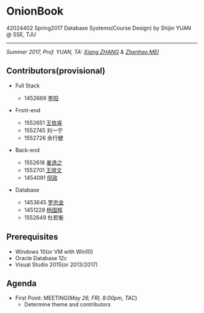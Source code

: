 # OnionBook

42024402 Spring2017 Database Systems(Course Design) by Shijin YUAN @ SSE, TJU

------

*Summer 2017, Prof. YUAN, TA: [Xiang ZHANG](mailto:546919127@qq.com) & [Zhenhao MEI](mailto:546919127@qq.com)*

## Contributors(provisional)

- Full Stack
  - 1452669 [李阳](https://github.com/zjzsliyang)


- Front-end
  - 1552651 [王依睿](https://github.com/Charon0622)
  - 1552745 刘一宁
  - 1552726 余行健
- Back-end
  - 1552618 [姜逸之](https://github.com/Ginufet)
  - 1552701 [王晓文](https://github.com/WANGXiaowen0904)
  - 1454091 [倪政](https://github.com/frank1129)
- Database
  - 1453645 [罗忠金](https://github.com/tjluozhongjin)
  - 1451228 [杨国辉](https://github.com/Yghifi)
  - 1552649 杜若衡

## Prerequisites

- Windows 10(or VM with Win10)
- Oracle Database 12c
- Visual Studio 2015(or 2013/2017)

## Agenda

- First Point: MEETING(*May 26, FRI, 8:00pm, TAC*)
  - Determine theme and contributors